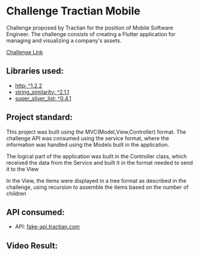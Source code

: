 # Challenge Tractian Mobile
Challenge proposed by Tractian for the position of Mobile Software Engineer. The challenge consists of creating a Flutter application for managing and visualizing a company's assets.

[Challenge Link](https://github.com/tractian/challenges/blob/main/mobile/README.md)

## Libraries used:

- [http: ^1.2.2](https://pub.dev/packages/http) 
- [string_similarity: ^2.1.1](https://pub.dev/packages/string_similarity)
- [super_sliver_list: ^0.4.1](https://pub.dev/packages/super_sliver_list)

## Project standard:

This project was built using the MVC(Model,View,Controller) format.
The challenge API was consumed using the service format, where the information was handled using the Models built in the application.

The logical part of the application was built in the Controller class, which received the data from the Service and built it in the format needed to send it to the View

In the View, the items were displayed in a tree format as described in the challenge, using recursion to assemble the items based on the number of children

## API consumed:
- API: [fake-api.tractian.com](fake-api.tractian.com)

## Video Result:
